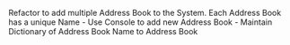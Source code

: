Refactor to add multiple
Address Book to the
System. Each Address Book
has a unique Name - Use Console to add new Address Book - Maintain Dictionary of Address Book Name to
Address Book